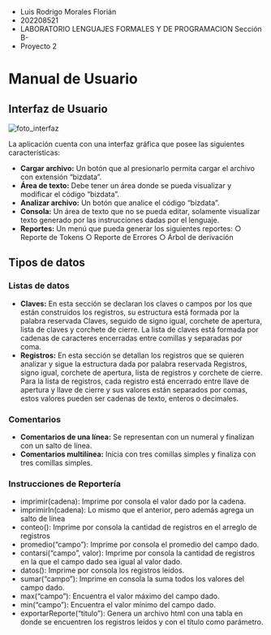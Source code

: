 - Luis Rodrigo Morales Florián
- 202208521
- LABORATORIO LENGUAJES FORMALES Y DE PROGRAMACION Sección B-
- Proyecto 2

# Manual de Usuario
## Interfaz de Usuario
![foto_interfaz](https://res.cloudinary.com/dyin2bpxi/image/upload/v1698447483/2023/Lenguajes%20Formales/Proyecto%202/jt9t9mjy8psijniynibj.png)

La aplicación cuenta con una interfaz gráfica que posee las siguientes características:

 - **Cargar archivo:** Un botón que al presionarlo permita cargar el archivo
   con extensión “bizdata”.  
 - **Área de texto:** Debe tener un área donde se
   pueda visualizar y modificar el código “bizdata”.  
 - **Analizar archivo:** Un botón que analice el código “bizdata”.  
 - **Consola:** Un área de texto que no se pueda editar, solamente visualizar texto generado por las instrucciones dadas por el lenguaje.  
 -  **Reportes:** Un menú que pueda generar los siguientes reportes: ○ Reporte de Tokens ○ Reporte de Errores ○ Árbol de derivación

## Tipos de datos
### Listas de datos
- **Claves:** En esta sección se declaran los claves o campos por los que están
construidos los registros, su estructura está formada por la palabra reservada Claves,
seguido de signo igual, corchete de apertura, lista de claves y corchete de cierre. La lista de claves está formada por cadenas de caracteres encerradas entre comillas y separadas por coma.
- **Registros:** En esta sección se detallan los registros que se quieren analizar y sigue la estructura dada por palabra reservada Registros, signo igual, corchete de apertura, lista de registros y corchete de cierre. Para la lista de registros, cada registro está encerrado entre llave de apertura y llave de cierre y sus valores están separados por comas, estos valores pueden ser cadenas de texto, enteros o decimales.
### Comentarios
- **Comentarios de una línea:** Se representan con un numeral y finalizan con un salto de línea.
- **Comentarios multilínea:** Inicia con tres comillas simples y finaliza con tres comillas simples.
### Instrucciones de Reportería
- imprimir(cadena): Imprime por consola el valor dado por la cadena.
- imprimirln(cadena): Lo mismo que el anterior, pero además agrega un salto de línea
- conteo(): Imprime por consola la cantidad de registros en el arreglo de registros
- promedio(“campo”): Imprime por consola el promedio del campo dado.
- contarsi(“campo”, valor): Imprime por consola la cantidad de registros en la que el campo dado sea igual al valor dado.
- datos(): Imprime por consola los registros leídos.
- sumar(“campo”): Imprime en consola la suma todos los valores del campo dado.
- max(“campo”): Encuentra el valor máximo del campo dado.
- min(“campo”): Encuentra el valor mínimo del campo dado.
- exportarReporte(“titulo”): Genera un archivo html con una tabla en donde se encuentren los registros leídos y con el título como parámetro.